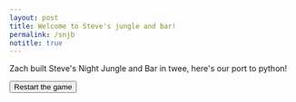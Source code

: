 ```yaml
---
layout: post
title: Welcome to Steve's jungle and bar!
permalink: /snjb
notitle: true
---
```


Zach built Steve's Night Jungle and Bar in twee, here's our port to python!

<script>
    window.addEventListener('load', (_) => brython() )
</script>
<link rel="stylesheet"
      href="//cdnjs.cloudflare.com/ajax/libs/highlight.js/11.3.1/styles/default.min.css">
<script src="//cdnjs.cloudflare.com/ajax/libs/highlight.js/11.3.1/highlight.min.js"></script>

<script type="text/python">

def startgame(_=0):
    runner.HtmlRenderer("gamediv", snjb.header).run(snjb._the_start)

from browser import document, window, markdown, html
from pysrc import snjb
import pysrc.brython_runner_passage as runner
document['reset-game'].bind('click',startgame)
startgame()
</script>

<div id="gamediv">
</div>
<button id='reset-game' type="button" class="btn btn-primary btn-block">Restart the game</button>
